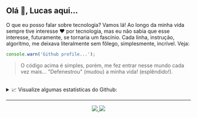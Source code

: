 <!--
**lucasbernardol/lucasbernardol** is a ✨ _special_ ✨ repository because its `README.md` (this file) appears on your GitHub profile.

Here are some ideas to get you started:

- 🔭 I’m currently working on ...
- 🌱 I’m currently learning ...
- 👯 I’m looking to collaborate on ...
- 🤔 I’m looking for help with ...
- 💬 Ask me about ...
- 📫 How to reach me: ...
- 😄 Pronouns: ...
- ⚡ Fun fact: ...
-->

<h2 align="left">
  Olá 👋, Lucas aqui...
</h2>

<div align="left">
  <p>
    O que eu posso falar sobre tecnologia? Vamos lá! 
    Ao longo da minha vida sempre tive interesse ❤️ por tecnologia, mas eu não
    sabia que esse interesse, futuramente, se tornaria um fascínio. Cada linha,
    instrução, algoritmo, me deixava literalmente sem fôlego, simplesmente, incrível. Veja:
  </p>
</div>

```javascript
console.warn('Github profile...');
```

<blockquote>
  O código acima é simples, porém, me fez entrar nesse mundo cada vez mais...
 "Defenestrou" (mudou) a minha vida! (esplêndido!).
</blockquote>

<br />

<details>
  <summary>📈 Visualize algumas estatísticas do Github:</summary>
  <br/>
  <div>
    <a href="">
      <img src="https://github-readme-stats.vercel.app/api?username=lucasbernardol&show_icons=true&theme=dracula&include_all_commits=true&count_private=true" />
    </a>
    &nbsp;
    &nbsp;
    <a href="">
      <img src="https://github-readme-stats.vercel.app/api/top-langs/?username=lucasbernardol&layout=compact&theme=dracula"/>
    </a>
  </div>
</details>

<hr />

<div align="center">
  <p>
    <a href="https://codepen.io/lucasbernardol">
      <img src="https://img.shields.io/badge/-lucasbernardol-05122A?style=flat&logo=codepen" />
    </a>
    <a href="https://www.instagram.com/lucasbernardo.lira/">
      <img src="https://img.shields.io/badge/-lucasbernardol-05122A?style=flat&logo=instagram" />
    </a>
  </p>
</div>
